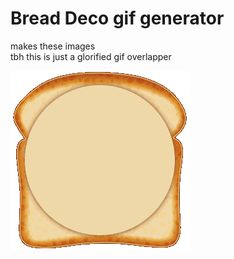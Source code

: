 # Bread Deco gif generator
makes these images<br>
tbh this is just a glorified gif overlapper 

![Demo Output](https://github.com/EricPanDev/Discord-Bread-Deco/blob/main/demo-output.gif?raw=true)

